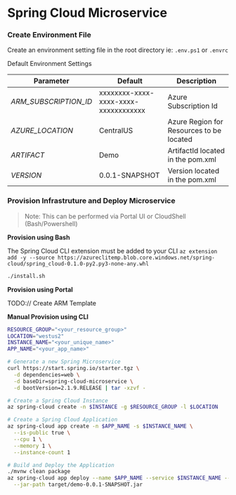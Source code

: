 # Spring Cloud Microservice

### Create Environment File

Create an environment setting file in the root directory ie: `.env.ps1` or `.envrc`

Default Environment Settings

| Parameter             | Default                              | Description                              |
| --------------------  | ------------------------------------ | ---------------------------------------- |
| _ARM_SUBSCRIPTION_ID_ | xxxxxxxx-xxxx-xxxx-xxxx-xxxxxxxxxxxx | Azure Subscription Id                    |
| _AZURE_LOCATION_      | CentralUS                            | Azure Region for Resources to be located |
| _ARTIFACT_            | Demo                                 | ArtifactId located in the pom.xml        |
| _VERSION_             | 0.0.1-SNAPSHOT                       | Version located in the pom.xml           |


### Provision Infrastruture and Deploy Microservice

>Note:  This can be performed via Portal UI or CloudShell (Bash/Powershell)

__Provision using Bash__

The Spring Cloud CLI extension must be added to your CLI
`az extension add -y --source https://azureclitemp.blob.core.windows.net/spring-cloud/spring_cloud-0.1.0-py2.py3-none-any.whl`

```bash
./install.sh
```

__Provision using Portal__

TODO:// Create ARM Template

__Manual Provision using CLI__

```bash
RESOURCE_GROUP="<your_resource_group>"
LOCATION="westus2"
INSTANCE_NAME="<your_unique_name>"
APP_NAME="<your_app_name>"

# Generate a new Spring Microservice
curl https://start.spring.io/starter.tgz \
  -d dependencies=web \
  -d baseDir=spring-cloud-microservice \
  -d bootVersion=2.1.9.RELEASE | tar -xzvf -

# Create a Spring Cloud Instance
az spring-cloud create -n $INSTANCE -g $RESOURCE_GROUP -l $LOCATION

# Create a Spring Cloud Application
az spring-cloud app create -n $APP_NAME -s $INSTANCE_NAME \
  --is-public true \
  --cpu 1 \
  --memory 1 \
  --instance-count 1

# Build and Deploy the Application
./mvnw clean package
az spring-cloud app deploy --name $APP_NAME --service $INSTANCE_NAME --resource-group $RESOURCE_GROUP \
  --jar-path target/demo-0.0.1-SNAPSHOT.jar
```
